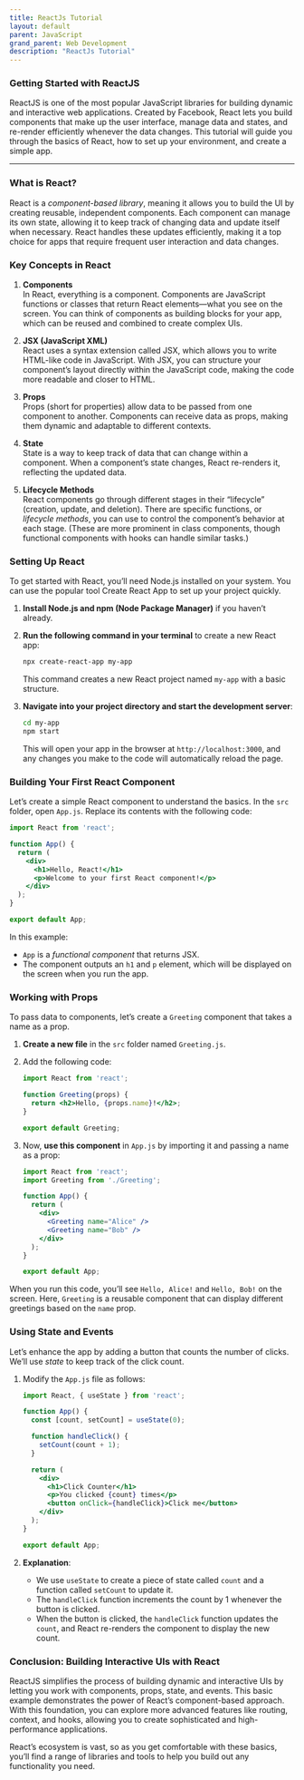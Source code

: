 ```yaml
---
title: ReactJs Tutorial
layout: default
parent: JavaScript
grand_parent: Web Development
description: "ReactJs Tutorial"
---
```


### Getting Started with ReactJS

ReactJS is one of the most popular JavaScript libraries for building dynamic and interactive web applications. Created by Facebook, React lets you build components that make up the user interface, manage data and states, and re-render efficiently whenever the data changes. This tutorial will guide you through the basics of React, how to set up your environment, and create a simple app.

---

### What is React?

React is a *component-based library*, meaning it allows you to build the UI by creating reusable, independent components. Each component can manage its own state, allowing it to keep track of changing data and update itself when necessary. React handles these updates efficiently, making it a top choice for apps that require frequent user interaction and data changes.

### Key Concepts in React

1. **Components**  
   In React, everything is a component. Components are JavaScript functions or classes that return React elements—what you see on the screen. You can think of components as building blocks for your app, which can be reused and combined to create complex UIs.

2. **JSX (JavaScript XML)**  
   React uses a syntax extension called JSX, which allows you to write HTML-like code in JavaScript. With JSX, you can structure your component’s layout directly within the JavaScript code, making the code more readable and closer to HTML.

3. **Props**  
   Props (short for properties) allow data to be passed from one component to another. Components can receive data as props, making them dynamic and adaptable to different contexts.

4. **State**  
   State is a way to keep track of data that can change within a component. When a component’s state changes, React re-renders it, reflecting the updated data.

5. **Lifecycle Methods**  
   React components go through different stages in their “lifecycle” (creation, update, and deletion). There are specific functions, or *lifecycle methods*, you can use to control the component’s behavior at each stage. (These are more prominent in class components, though functional components with hooks can handle similar tasks.)

### Setting Up React

To get started with React, you’ll need Node.js installed on your system. You can use the popular tool Create React App to set up your project quickly.

1. **Install Node.js and npm (Node Package Manager)** if you haven’t already.
2. **Run the following command in your terminal** to create a new React app:

   ```bash
   npx create-react-app my-app
   ```

   This command creates a new React project named `my-app` with a basic structure.

3. **Navigate into your project directory and start the development server**:

   ```bash
   cd my-app
   npm start
   ```

   This will open your app in the browser at `http://localhost:3000`, and any changes you make to the code will automatically reload the page.

### Building Your First React Component

Let’s create a simple React component to understand the basics. In the `src` folder, open `App.js`. Replace its contents with the following code:

```jsx
import React from 'react';

function App() {
  return (
    <div>
      <h1>Hello, React!</h1>
      <p>Welcome to your first React component!</p>
    </div>
  );
}

export default App;
```

In this example:
- `App` is a *functional component* that returns JSX.
- The component outputs an `h1` and `p` element, which will be displayed on the screen when you run the app.

### Working with Props

To pass data to components, let’s create a `Greeting` component that takes a name as a prop.

1. **Create a new file** in the `src` folder named `Greeting.js`.
2. Add the following code:

   ```jsx
   import React from 'react';

   function Greeting(props) {
     return <h2>Hello, {props.name}!</h2>;
   }

   export default Greeting;
   ```

3. Now, **use this component** in `App.js` by importing it and passing a name as a prop:

   ```jsx
   import React from 'react';
   import Greeting from './Greeting';

   function App() {
     return (
       <div>
         <Greeting name="Alice" />
         <Greeting name="Bob" />
       </div>
     );
   }

   export default App;
   ```

When you run this code, you’ll see `Hello, Alice!` and `Hello, Bob!` on the screen. Here, `Greeting` is a reusable component that can display different greetings based on the `name` prop.

### Using State and Events

Let’s enhance the app by adding a button that counts the number of clicks. We’ll use *state* to keep track of the click count.

1. Modify the `App.js` file as follows:

   ```jsx
   import React, { useState } from 'react';

   function App() {
     const [count, setCount] = useState(0);

     function handleClick() {
       setCount(count + 1);
     }

     return (
       <div>
         <h1>Click Counter</h1>
         <p>You clicked {count} times</p>
         <button onClick={handleClick}>Click me</button>
       </div>
     );
   }

   export default App;
   ```

2. **Explanation**:
    - We use `useState` to create a piece of state called `count` and a function called `setCount` to update it.
    - The `handleClick` function increments the count by 1 whenever the button is clicked.
    - When the button is clicked, the `handleClick` function updates the `count`, and React re-renders the component to display the new count.

### Conclusion: Building Interactive UIs with React

ReactJS simplifies the process of building dynamic and interactive UIs by letting you work with components, props, state, and events. This basic example demonstrates the power of React’s component-based approach. With this foundation, you can explore more advanced features like routing, context, and hooks, allowing you to create sophisticated and high-performance applications.

React’s ecosystem is vast, so as you get comfortable with these basics, you’ll find a range of libraries and tools to help you build out any functionality you need.


